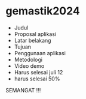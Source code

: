 # gemastik2024
- Judul
- Proposal aplikasi
- Latar belakang
- Tujuan
- Penggunaan aplikasi
- Metodologi
- Video demo
- Harus selesai juli 12 
- harus selesai 50%

SEMANGAT !!!